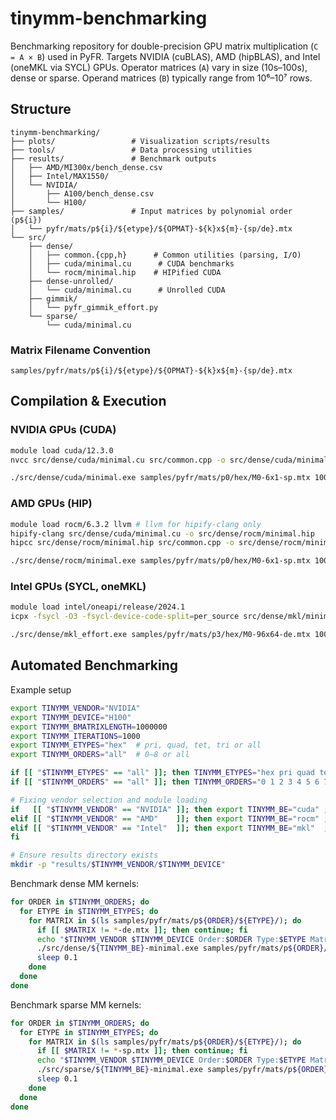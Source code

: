 # tinymm-benchmarking

Benchmarking repository for double-precision GPU matrix multiplication (`C = A × B`) used in PyFR. Targets NVIDIA (cuBLAS), AMD (hipBLAS), and Intel (oneMKL via SYCL) GPUs. Operator matrices (`A`) vary in size (10s–100s), dense or sparse. Operand matrices (`B`) typically range from 10⁶–10⁷ rows.

## Structure
```
tinymm-benchmarking/
├── plots/                 # Visualization scripts/results
├── tools/                 # Data processing utilities
├── results/               # Benchmark outputs
│   ├── AMD/MI300x/bench_dense.csv
│   ├── Intel/MAX1550/
│   └── NVIDIA/
│       ├── A100/bench_dense.csv
│       └── H100/
├── samples/               # Input matrices by polynomial order (p${i})
│   └── pyfr/mats/p${i}/${etype}/${OPMAT}-${k}x${m}-{sp/de}.mtx
└── src/
    ├── dense/
    │   ├── common.{cpp,h}      # Common utilities (parsing, I/O)
    │   ├── cuda/minimal.cu      # CUDA benchmarks
    │   └── rocm/minimal.hip    # HIPified CUDA
    ├── dense-unrolled/
    │   └── cuda/minimal.cu      # Unrolled CUDA
    ├── gimmik/
    │   └── pyfr_gimmik_effort.py
    └── sparse/
        └── cuda/minimal.cu
```

### Matrix Filename Convention
```
samples/pyfr/mats/p${i}/${etype}/${OPMAT}-${k}x${m}-{sp/de}.mtx
```

## Compilation & Execution

### NVIDIA GPUs (CUDA)
```bash
module load cuda/12.3.0
nvcc src/dense/cuda/minimal.cu src/common.cpp -o src/dense/cuda/minimal.exe -lcublas

./src/dense/cuda/minimal.exe samples/pyfr/mats/p0/hex/M0-6x1-sp.mtx 10000000 1000 NVIDIA A100
```

### AMD GPUs (HIP)
```bash
module load rocm/6.3.2 llvm # llvm for hipify-clang only
hipify-clang src/dense/cuda/minimal.cu -o src/dense/rocm/minimal.hip
hipcc src/dense/rocm/minimal.hip src/common.cpp -o src/dense/rocm/minimal.exe -lrocblas

./src/dense/rocm/minimal.exe samples/pyfr/mats/p0/hex/M0-6x1-sp.mtx 10000000 1000 AMD MI300x
```

### Intel GPUs (SYCL, oneMKL)
```bash
module load intel/oneapi/release/2024.1
icpx -fsycl -O3 -fsycl-device-code-split=per_source src/dense/mkl/minimal.cpp src/common.cpp -o src/dense/mkl/minimal.exe -Wl,--start-group -lmkl_sycl -lmkl_intel_lp64 -lmkl_core -lmkl_sequential -Wl,--end-group -liomp5 -lpthread -lm

./src/dense/mkl_effort.exe samples/pyfr/mats/p3/hex/M0-96x64-de.mtx 100 100 Intel MAX1550
```

## Automated Benchmarking

Example setup 
```sh
export TINYMM_VENDOR="NVIDIA"
export TINYMM_DEVICE="H100"
export TINYMM_BMATRIXLENGTH=1000000
export TINYMM_ITERATIONS=1000
export TINYMM_ETYPES="hex"  # pri, quad, tet, tri or all
export TINYMM_ORDERS="all"  # 0–8 or all

if [[ "$TINYMM_ETYPES" == "all" ]]; then TINYMM_ETYPES="hex pri quad tet tri"; fi
if [[ "$TINYMM_ORDERS" == "all" ]]; then TINYMM_ORDERS="0 1 2 3 4 5 6 7 8"; fi

# Fixing vendor selection and module loading
if   [[ "$TINYMM_VENDOR" == "NVIDIA" ]]; then export TINYMM_BE="cuda" ; module load cuda/12.3.0
elif [[ "$TINYMM_VENDOR" == "AMD"    ]]; then export TINYMM_BE="rocm" ; module load rocm/6.3.2 
elif [[ "$TINYMM_VENDOR" == "Intel"  ]]; then export TINYMM_BE="mkl"  ; module load intel/oneapi/release/2024.1
fi

# Ensure results directory exists
mkdir -p "results/$TINYMM_VENDOR/$TINYMM_DEVICE"

```

Benchmark dense MM kernels:

```sh
for ORDER in $TINYMM_ORDERS; do
  for ETYPE in $TINYMM_ETYPES; do
    for MATRIX in $(ls samples/pyfr/mats/p${ORDER}/${ETYPE}/); do
      if [[ $MATRIX != *-de.mtx ]]; then continue; fi
      echo "$TINYMM_VENDOR $TINYMM_DEVICE Order:$ORDER Type:$ETYPE Matrix:$MATRIX"
      ./src/dense/${TINYMM_BE}-minimal.exe samples/pyfr/mats/p${ORDER}/${ETYPE}/$MATRIX $TINYMM_BMATRIXLENGTH $TINYMM_ITERATIONS $TINYMM_VENDOR $TINYMM_DEVICE
      sleep 0.1
    done
  done
done
```

Benchmark sparse MM kernels:

```sh
for ORDER in $TINYMM_ORDERS; do
  for ETYPE in $TINYMM_ETYPES; do
    for MATRIX in $(ls samples/pyfr/mats/p${ORDER}/${ETYPE}/); do
      if [[ $MATRIX != *-sp.mtx ]]; then continue; fi
      echo "$TINYMM_VENDOR $TINYMM_DEVICE Order:$ORDER Type:$ETYPE Matrix:$MATRIX"
      ./src/sparse/${TINYMM_BE}-minimal.exe samples/pyfr/mats/p${ORDER}/${ETYPE}/$MATRIX $TINYMM_BMATRIXLENGTH $TINYMM_ITERATIONS $TINYMM_VENDOR $TINYMM_DEVICE
      sleep 0.1
    done
  done
done
```